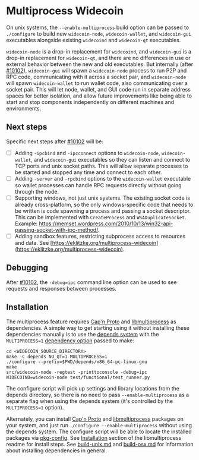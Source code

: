 # Multiprocess Widecoin

On unix systems, the `--enable-multiprocess` build option can be passed to `./configure` to build new `widecoin-node`, `widecoin-wallet`, and `widecoin-gui` executables alongside existing `widecoind` and `widecoin-qt` executables.

`widecoin-node` is a drop-in replacement for `widecoind`, and `widecoin-gui` is a drop-in replacement for `widecoin-qt`, and there are no differences in use or external behavior between the new and old executables. But internally (after [#10102](https://github.com/widecoin/widecoin/pull/10102)), `widecoin-gui` will spawn a `widecoin-node` process to run P2P and RPC code, communicating with it across a socket pair, and `widecoin-node` will spawn `widecoin-wallet` to run wallet code, also communicating over a socket pair. This will let node, wallet, and GUI code run in separate address spaces for better isolation, and allow future improvements like being able to start and stop components independently on different machines and environments.

## Next steps

Specific next steps after [#10102](https://github.com/widecoin/widecoin/pull/10102) will be:

- [ ] Adding `-ipcbind` and `-ipcconnect` options to `widecoin-node`, `widecoin-wallet`, and `widecoin-gui` executables so they can listen and connect to TCP ports and unix socket paths. This will allow separate processes to be started and stopped any time and connect to each other.
- [ ] Adding `-server` and `-rpcbind` options to the `widecoin-wallet` executable so wallet processes can handle RPC requests directly without going through the node.
- [ ] Supporting windows, not just unix systems. The existing socket code is already cross-platform, so the only windows-specific code that needs to be written is code spawning a process and passing a socket descriptor. This can be implemented with `CreateProcess` and `WSADuplicateSocket`. Example: https://memset.wordpress.com/2010/10/13/win32-api-passing-socket-with-ipc-method/.
- [ ] Adding sandbox features, restricting subprocess access to resources and data. See [https://eklitzke.org/multiprocess-widecoin](https://eklitzke.org/multiprocess-widecoin).

## Debugging

After [#10102](https://github.com/widecoin/widecoin/pull/10102), the `-debug=ipc` command line option can be used to see requests and responses between processes.

## Installation

The multiprocess feature requires [Cap'n Proto](https://capnproto.org/) and [libmultiprocess](https://github.com/chaincodelabs/libmultiprocess) as dependencies. A simple way to get starting using it without installing these dependencies manually is to use the [depends system](../depends) with the `MULTIPROCESS=1` [dependency option](../depends#dependency-options) passed to make:

```
cd <WIDECOIN_SOURCE_DIRECTORY>
make -C depends NO_QT=1 MULTIPROCESS=1
./configure --prefix=$PWD/depends/x86_64-pc-linux-gnu
make
src/widecoin-node -regtest -printtoconsole -debug=ipc
WIDECOIND=widecoin-node test/functional/test_runner.py
```

The configure script will pick up settings and library locations from the depends directory, so there is no need to pass `--enable-multiprocess` as a separate flag when using the depends system (it's controlled by the `MULTIPROCESS=1` option).

Alternately, you can install [Cap'n Proto](https://capnproto.org/) and [libmultiprocess](https://github.com/chaincodelabs/libmultiprocess) packages on your system, and just run `./configure --enable-multiprocess` without using the depends system. The configure script will be able to locate the installed packages via [pkg-config](https://www.freedesktop.org/wiki/Software/pkg-config/). See [Installation](https://github.com/chaincodelabs/libmultiprocess#installation) section of the libmultiprocess readme for install steps. See [build-unix.md](build-unix.md) and [build-osx.md](build-osx.md) for information about installing dependencies in general.
